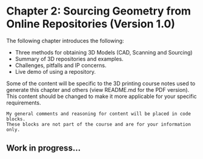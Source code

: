 # **Chapter 2: Sourcing Geometry from Online Repositories (Version 1.0)** #

The following chapter introduces the following:

* Three methods for obtaining 3D Models (CAD, Scanning and Sourcing)
* Summary of 3D repositories and examples.
* Challenges, pitfalls and IP concerns.
* Live demo of using a repository.

Some of the content will be specific to the 3D printing course notes used to generate this chapter and others (view README.md for the PDF version). This content should be changed to make it more applicable for your specific requirements.

	My general comments and reasoning for content will be placed in code blocks.
	These blocks are not part of the course and are for your information only.

## Work in progress... ##